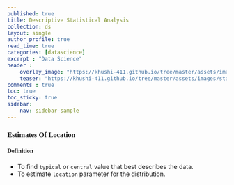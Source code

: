 ```yaml
---
published: true
title: Descriptive Statistical Analysis
collection: ds
layout: single
author_profile: true
read_time: true
categories: [datascience]
excerpt : "Data Science"
header :
    overlay_image: "https://khushi-411.github.io/tree/master/assets/images/statistical-data-analysis.png"
    teaser: "https://khushi-411.github.io/tree/master/assets/images/statistical-data-analysis.png"
comments : true
toc: true
toc_sticky: true
sidebar:
    nav: sidebar-sample
---
```



### <font face = "Times New Roman"> <b> Estimates Of Location </b> </font>

<font face="Times New Roman"> <h4>**Definition** </font></h4>

* To find `typical` or `central` value that best describes the data.
* To estimate `location` parameter for the distribution.
